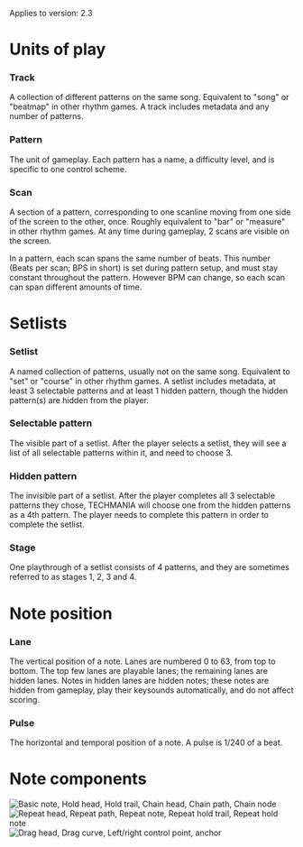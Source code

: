 Applies to version: 2.3

# Units of play
### Track
A collection of different patterns on the same song. Equivalent to "song" or "beatmap" in other rhythm games. A track includes metadata and any number of patterns.

### Pattern
The unit of gameplay. Each pattern has a name, a difficulty level, and is specific to one control scheme.

### Scan
A section of a pattern, corresponding to one scanline moving from one side of the screen to the other, once. Roughly equivalent to "bar" or "measure" in other rhythm games. At any time during gameplay, 2 scans are visible on the screen.

In a pattern, each scan spans the same number of beats. This number (Beats per scan; BPS in short) is set during pattern setup, and must stay constant throughout the pattern. However BPM can change, so each scan can span different amounts of time.

# Setlists
### Setlist
A named collection of patterns, usually not on the same song. Equivalent to "set" or "course" in other rhythm games. A setlist includes metadata, at least 3 selectable patterns and at least 1 hidden pattern, though the hidden pattern(s) are hidden from the player.

### Selectable pattern
The visible part of a setlist. After the player selects a setlist, they will see a list of all selectable patterns within it, and need to choose 3.

### Hidden pattern
The invisible part of a setlist. After the player completes all 3 selectable patterns they chose, TECHMANIA will choose one from the hidden patterns as a 4th pattern. The player needs to complete this pattern in order to complete the setlist.

### Stage
One playthrough of a setlist consists of 4 patterns, and they are sometimes referred to as stages 1, 2, 3 and 4.

# Note position
### Lane
The vertical position of a note. Lanes are numbered 0 to 63, from top to bottom. The top few lanes are playable lanes; the remaining lanes are hidden lanes. Notes in hidden lanes are hidden notes; these notes are hidden from gameplay, play their keysounds automatically, and do not affect scoring.

### Pulse
The horizontal and temporal position of a note. A pulse is 1/240 of a beat.

# Note components
![Basic note, Hold head, Hold trail, Chain head, Chain path, Chain node](https://imgur.com/WzyFYkE.png)
![Repeat head, Repeat path, Repeat note, Repeat hold trail, Repeat hold note](https://imgur.com/mbjbTZM.png)
![Drag head, Drag curve, Left/right control point, anchor](https://imgur.com/PcbYdpL.png)
